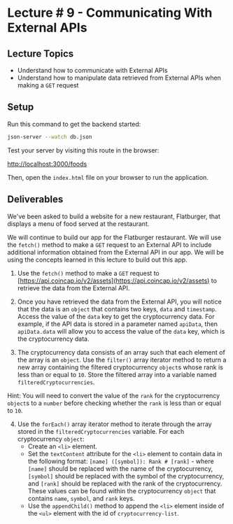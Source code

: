 # Lecture # 9 - Communicating With External APIs

## Lecture Topics
- Understand how to communicate with External APIs
- Understand how to manipulate data retrieved from External APIs when making a `GET` request

## Setup

Run this command to get the backend started:

```sh
json-server --watch db.json
```

Test your server by visiting this route in the browser:

[http://localhost:3000/foods](http://localhost:3000/foods)

Then, open the `index.html` file on your browser to run the application.

## Deliverables
We've been asked to build a website for a new restaurant, Flatburger, that displays a menu of food served at the restaurant.

We will continue to build our app for the Flatburger restaurant. We will use the `fetch()` method to make a `GET` request to an External API to include additional information obtained from the External API in our app. We will be using the concepts learned in this lecture to build out this app.

1. Use the `fetch()` method to make a `GET` request to [https://api.coincap.io/v2/assets](https://api.coincap.io/v2/assets) to retrieve the data from the External API.

2. Once you have retrieved the data from the External API, you will notice that the data is an `object` that contains two keys, `data` and `timestamp`. Access the value of the `data` key to get the cryptocurrency data. For example, if the API data is stored in a parameter named `apiData`, then `apiData.data` will allow you to access the value of the `data` key, which is the cryptocurrency data.

3. The cryptocurrency data consists of an array such that each element of the array is an `object`. Use the `filter()` array iterator method to return a new array containing the filtered cryptocurrency `object`s whose rank is less than or equal to `10`. Store the filtered array into a variable named `filteredCryptocurrencies`.

Hint: You will need to convert the value of the `rank` for the cryptocurrency `object`s to a `number` before checking whether the `rank` is less than or equal to `10`.

4. Use the `forEach()` array iterator method to iterate through the array stored in the `filteredCryptocurrencies` variable. For each cryptocurrency `object`:
   - Create an `<li>` element.
   - Set the `textContent` attribute for the `<li>` element to contain data in the following format: `[name] ([symbol]): Rank # [rank]` - where `[name]` should be replaced with the name of the cryptocurrency, `[symbol]` should be replaced with the symbol of the cryptocurrency, and `[rank]` should be replaced with the rank of the cryptocurrency. These values can be found within the cryptocurrency `object` that contains `name`, `symbol`, and `rank` keys.
   - Use the `appendChild()` method to append the `<li>` element inside of the `<ul>` element with the id of `cryptocurrency-list`.